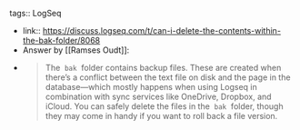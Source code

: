 tags:: LogSeq

- link:: https://discuss.logseq.com/t/can-i-delete-the-contents-within-the-bak-folder/8068
- Answer by [[Ramses Oudt]]:
- > The  `bak`  folder contains backup files. These are created when there’s a conflict between the text file on disk and the page in the database—which mostly happens when using Logseq in combination with sync services like OneDrive, Dropbox, and iCloud.
  > You can safely delete the files in the  `bak`  folder, though they may come in handy if you want to roll back a file version.